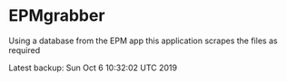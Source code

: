 # EPMgrabber
Using a database from the EPM app this application scrapes the files as required


Latest backup: Sun Oct 6 10:32:02 UTC 2019

